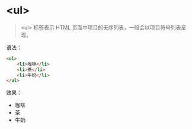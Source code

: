 # &lt;ul&gt;

> &lt;ul&gt; 标签表示 HTML 页面中项目的无序列表，一般会以项目符号列表呈现。

语法：

```html
<ul>
    <li>咖啡</li>
    <li>茶</li>
    <li>牛奶</li>
</ul>
```

效果：

<ul>
    <li>咖啡</li>
    <li>茶</li>
    <li>牛奶</li>
</ul>